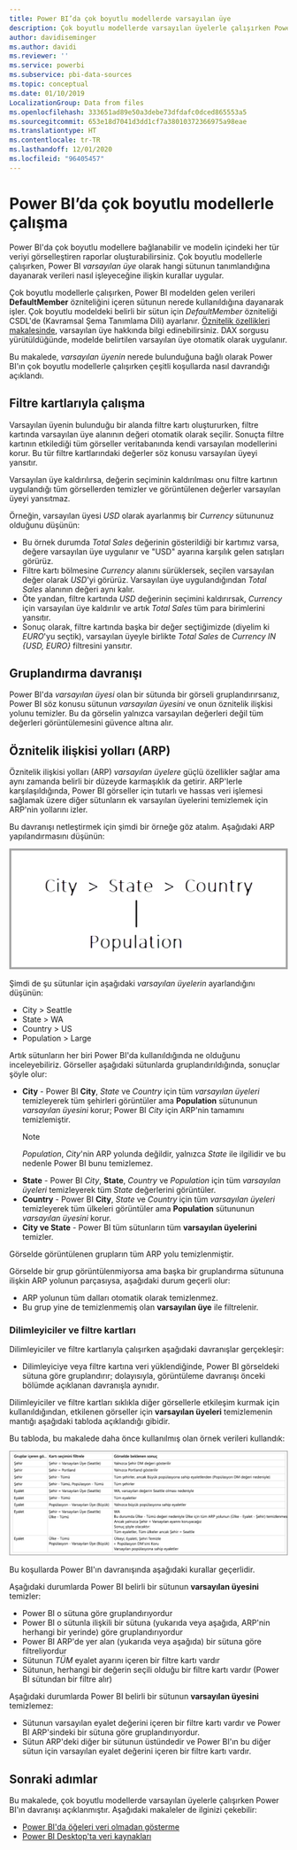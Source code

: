 ```yaml
---
title: Power BI’da çok boyutlu modellerde varsayılan üye
description: Çok boyutlu modellerde varsayılan üyelerle çalışırken Power BI'ın nasıl davrandığını öğrenin
author: davidiseminger
ms.author: davidi
ms.reviewer: ''
ms.service: powerbi
ms.subservice: pbi-data-sources
ms.topic: conceptual
ms.date: 01/10/2019
LocalizationGroup: Data from files
ms.openlocfilehash: 333651ad89e50a3debe73dfdafc0dced865553a5
ms.sourcegitcommit: 653e18d7041d3dd1cf7a38010372366975a98eae
ms.translationtype: HT
ms.contentlocale: tr-TR
ms.lasthandoff: 12/01/2020
ms.locfileid: "96405457"
---
```

# <a name="work-with-multidimensional-models-in-power-bi"></a>Power BI’da çok boyutlu modellerle çalışma

Power BI'da çok boyutlu modellere bağlanabilir ve modelin içindeki her tür veriyi görselleştiren raporlar oluşturabilirsiniz. Çok boyutlu modellerle çalışırken, Power BI *varsayılan üye* olarak hangi sütunun tanımlandığına dayanarak verileri nasıl işleyeceğine ilişkin kurallar uygular. 

Çok boyutlu modellerle çalışırken, Power BI modelden gelen verileri **DefaultMember** özniteliğini içeren sütunun nerede kullanıldığına dayanarak işler. Çok boyutlu modeldeki belirli bir sütun için *DefaultMember* özniteliği CSDL'de (Kavramsal Şema Tanımlama Dili) ayarlanır. [Öznitelik özellikleri makalesinde](/sql/analysis-services/multidimensional-models/attribute-properties-define-a-default-member?view=sql-server-2017), varsayılan üye hakkında bilgi edinebilirsiniz. DAX sorgusu yürütüldüğünde, modelde belirtilen varsayılan üye otomatik olarak uygulanır.

Bu makalede, *varsayılan üyenin* nerede bulunduğuna bağlı olarak Power BI'ın çok boyutlu modellerle çalışırken çeşitli koşullarda nasıl davrandığı açıklandı. 

## <a name="working-with-filter-cards"></a>Filtre kartlarıyla çalışma

Varsayılan üyenin bulunduğu bir alanda filtre kartı oluştururken, filtre kartında varsayılan üye alanının değeri otomatik olarak seçilir. Sonuçta filtre kartının etkilediği tüm görseller veritabanında kendi varsayılan modellerini korur. Bu tür filtre kartlarındaki değerler söz konusu varsayılan üyeyi yansıtır.

Varsayılan üye kaldırılırsa, değerin seçiminin kaldırılması onu filtre kartının uygulandığı tüm görsellerden temizler ve görüntülenen değerler varsayılan üyeyi yansıtmaz.

Örneğin, varsayılan üyesi *USD* olarak ayarlanmış bir *Currency* sütununuz olduğunu düşünün:

* Bu örnek durumda *Total Sales* değerinin gösterildiği bir kartımız varsa, değere varsayılan üye uygulanır ve "USD" ayarına karşılık gelen satışları görürüz.
* Filtre kartı bölmesine *Currency* alanını sürüklersek, seçilen varsayılan değer olarak *USD*'yi görürüz. Varsayılan üye uygulandığından *Total Sales* alanının değeri aynı kalır.
* Öte yandan, filtre kartında *USD* değerinin seçimini kaldırırsak, *Currency* için varsayılan üye kaldırılır ve artık *Total Sales* tüm para birimlerini yansıtır.
* Sonuç olarak, filtre kartında başka bir değer seçtiğimizde (diyelim ki *EURO*'yu seçtik), varsayılan üyeyle birlikte *Total Sales* de *Currency IN {USD, EURO}* filtresini yansıtır.

## <a name="grouping-behavior"></a>Gruplandırma davranışı

Power BI'da *varsayılan üyesi* olan bir sütunda bir görseli gruplandırırsanız, Power BI söz konusu sütunun *varsayılan üyesini* ve onun öznitelik ilişkisi yolunu temizler. Bu da görselin yalnızca varsayılan değerleri değil tüm değerleri görüntülemesini güvence altına alır.

## <a name="attribute-relationship-paths-arps"></a>Öznitelik ilişkisi yolları (ARP)

Öznitelik ilişkisi yolları (ARP) *varsayılan üyelere* güçlü özellikler sağlar ama aynı zamanda belirli bir düzeyde karmaşıklık da getirir. ARP'lerle karşılaşıldığında, Power BI görseller için tutarlı ve hassas veri işlemesi sağlamak üzere diğer sütunların ek varsayılan üyelerini temizlemek için ARP'nin yollarını izler.

Bu davranışı netleştirmek için şimdi bir örneğe göz atalım. Aşağıdaki ARP yapılandırmasını düşünün:

![Çok boyutlu bir modelde ARP'ler](media/desktop-default-member-multidimensional-models/default-members_01.png)

Şimdi de şu sütunlar için aşağıdaki *varsayılan üyelerin* ayarlandığını düşünün:

* City > Seattle
* State > WA
* Country > US
* Population > Large

Artık sütunların her biri Power BI'da kullanıldığında ne olduğunu inceleyebiliriz. Görseller aşağıdaki sütunlarda gruplandırıldığında, sonuçlar şöyle olur:

* **City** - Power BI **City**, *State* ve *Country* için tüm *varsayılan üyeleri* temizleyerek tüm şehirleri görüntüler ama **Population** sütununun *varsayılan üyesini* korur; Power BI *City* için ARP'nin tamamını temizlemiştir.
    > [!NOTE]
    > *Population*, *City*'nin ARP yolunda değildir, yalnızca *State* ile ilgilidir ve bu nedenle Power BI bunu temizlemez.
* **State** - Power BI *City*, **State**, *Country* ve *Population* için tüm *varsayılan üyeleri* temizleyerek tüm *State* değerlerini görüntüler.
* **Country** - Power BI **City**, *State* ve *Country* için tüm *varsayılan üyeleri* temizleyerek tüm ülkeleri görüntüler ama **Population** sütununun *varsayılan üyesini* korur.
* **City ve State** - Power BI tüm sütunların tüm **varsayılan üyelerini** temizler.

Görselde görüntülenen grupların tüm ARP yolu temizlenmiştir. 

Görselde bir grup görüntülenmiyorsa ama başka bir gruplandırma sütununa ilişkin ARP yolunun parçasıysa, aşağıdaki durum geçerli olur:

* ARP yolunun tüm dalları otomatik olarak temizlenmez.
* Bu grup yine de temizlenmemiş olan **varsayılan üye** ile filtrelenir.

### <a name="slicers-and-filter-cards"></a>Dilimleyiciler ve filtre kartları

Dilimleyiciler ve filtre kartlarıyla çalışırken aşağıdaki davranışlar gerçekleşir:

* Dilimleyiciye veya filtre kartına veri yüklendiğinde, Power BI görseldeki sütuna göre gruplandırır; dolayısıyla, görüntüleme davranışı önceki bölümde açıklanan davranışla aynıdır.

Dilimleyiciler ve filtre kartları sıklıkla diğer görsellerle etkileşim kurmak için kullanıldığından, etkilenen görseller için **varsayılan üyeleri** temizlemenin mantığı aşağıdaki tabloda açıklandığı gibidir. 

Bu tabloda, bu makalede daha önce kullanılmış olan örnek verileri kullandık:

![Dilimleyiciler ve filtre kartlarıyla Power BI varsayılan üye temizleme davranışı](media/desktop-default-member-multidimensional-models/default-members_02.png)

Bu koşullarda Power BI'ın davranışında aşağıdaki kurallar geçerlidir.

Aşağıdaki durumlarda Power BI belirli bir sütunun **varsayılan üyesini** temizler:

* Power BI o sütuna göre gruplandırıyordur
* Power BI o sütunla ilişkili bir sütuna (yukarıda veya aşağıda, ARP'nin herhangi bir yerinde) göre gruplandırıyordur
* Power BI ARP'de yer alan (yukarıda veya aşağıda) bir sütuna göre filtreliyordur
* Sütunun *TÜM* eyalet ayarını içeren bir filtre kartı vardır
* Sütunun, herhangi bir değerin seçili olduğu bir filtre kartı vardır (Power BI sütundan bir filtre alır)

Aşağıdaki durumlarda Power BI belirli bir sütunun **varsayılan üyesini** temizlemez:

* Sütunun varsayılan eyalet değerini içeren bir filtre kartı vardır ve Power BI ARP'sindeki bir sütuna göre gruplandırıyordur.
* Sütun ARP'deki diğer bir sütunun üstündedir ve Power BI'ın bu diğer sütun için varsayılan eyalet değerini içeren bir filtre kartı vardır.


## <a name="next-steps"></a>Sonraki adımlar

Bu makalede, çok boyutlu modellerde varsayılan üyelerle çalışırken Power BI'ın davranışı açıklanmıştır. Aşağıdaki makaleler de ilginizi çekebilir: 

* [Power BI'da öğeleri veri olmadan gösterme](../create-reports/desktop-show-items-no-data.md)
* [Power BI Desktop'ta veri kaynakları](desktop-data-sources.md)